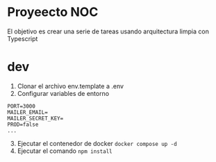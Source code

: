 # Proyeecto NOC

El objetivo es crear una serie de tareas usando arquitectura limpia con Typescript

# dev

1. Clonar el archivo env.template a .env
2. Configurar variables de entorno

```
PORT=3000
MAILER_EMAIL=
MAILER_SECRET_KEY=
PROD=false
...
```
3. Ejecutar el contenedor de docker `docker compose up -d`
4. Ejecutar el comando `npm install`

